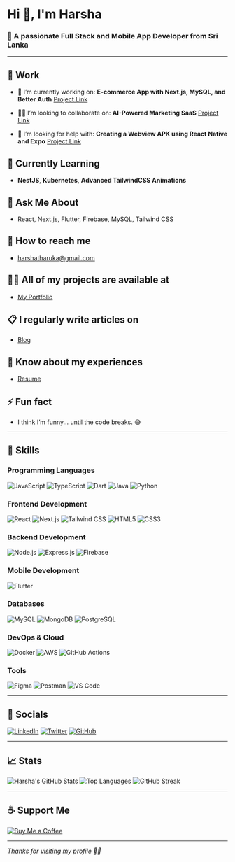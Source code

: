 # Hi 👋, I'm Harsha

### 🌟 A passionate Full Stack and Mobile App Developer from Sri Lanka

---

## 🏢 Work

* 🔭 I’m currently working on: **E-commerce App with Next.js, MySQL, and Better Auth**
  [Project Link](https://your-project-link.com)

* 👯‍♂️ I’m looking to collaborate on: **AI-Powered Marketing SaaS**
  [Project Link](https://collab-project-link.com)

* 🤞 I’m looking for help with: **Creating a Webview APK using React Native and Expo**
  [Project Link](https://webview-project-link.com)

## 🌱 Currently Learning

* **NestJS**, **Kubernetes**, **Advanced TailwindCSS Animations**

## 💬 Ask Me About

* React, Next.js, Flutter, Firebase, MySQL, Tailwind CSS

## 📧 How to reach me

* [harshatharuka@gmail.com](mailto:harshatharuka@gmail.com)

## 👨‍💼 All of my projects are available at

* [My Portfolio](https://your-portfolio-link.com)

## 📋 I regularly write articles on

* [Blog](https://your-blog-link.com)

## 📄 Know about my experiences

* [Resume](https://your-resume-link.com)

## ⚡ Fun fact

* I think I’m funny... until the code breaks. 😅

---

## 🔧 Skills

### Programming Languages

![JavaScript](https://img.shields.io/badge/-JavaScript-black?style=flat-square\&logo=javascript)
![TypeScript](https://img.shields.io/badge/-TypeScript-007acc?style=flat-square\&logo=typescript)
![Dart](https://img.shields.io/badge/-Dart-0175C2?style=flat-square\&logo=dart)
![Java](https://img.shields.io/badge/-Java-007396?style=flat-square\&logo=java)
![Python](https://img.shields.io/badge/-Python-3776AB?style=flat-square\&logo=python)

### Frontend Development

![React](https://img.shields.io/badge/-React-black?style=flat-square\&logo=react)
![Next.js](https://img.shields.io/badge/-Next.js-black?style=flat-square\&logo=next.js)
![Tailwind CSS](https://img.shields.io/badge/-Tailwind%20CSS-38B2AC?style=flat-square\&logo=tailwind-css)
![HTML5](https://img.shields.io/badge/-HTML5-E34F26?style=flat-square\&logo=html5)
![CSS3](https://img.shields.io/badge/-CSS3-1572B6?style=flat-square\&logo=css3)

### Backend Development

![Node.js](https://img.shields.io/badge/-Node.js-black?style=flat-square\&logo=node.js)
![Express.js](https://img.shields.io/badge/-Express.js-000000?style=flat-square\&logo=express)
![Firebase](https://img.shields.io/badge/-Firebase-FFCA28?style=flat-square\&logo=firebase)

### Mobile Development

![Flutter](https://img.shields.io/badge/-Flutter-02569B?style=flat-square\&logo=flutter)

### Databases

![MySQL](https://img.shields.io/badge/-MySQL-4479A1?style=flat-square\&logo=mysql)
![MongoDB](https://img.shields.io/badge/-MongoDB-4DB33D?style=flat-square\&logo=mongodb)
![PostgreSQL](https://img.shields.io/badge/-PostgreSQL-336791?style=flat-square\&logo=postgresql)

### DevOps & Cloud

![Docker](https://img.shields.io/badge/-Docker-2496ED?style=flat-square\&logo=docker)
![AWS](https://img.shields.io/badge/-AWS-232F3E?style=flat-square\&logo=amazon-aws)
![GitHub Actions](https://img.shields.io/badge/-GitHub%20Actions-2088FF?style=flat-square\&logo=github-actions)

### Tools

![Figma](https://img.shields.io/badge/-Figma-F24E1E?style=flat-square\&logo=figma)
![Postman](https://img.shields.io/badge/-Postman-FF6C37?style=flat-square\&logo=postman)
![VS Code](https://img.shields.io/badge/-VS%20Code-007ACC?style=flat-square\&logo=visual-studio-code)

---

## 📲 Socials

[![LinkedIn](https://img.shields.io/badge/-LinkedIn-0A66C2?style=flat-square\&logo=linkedin\&logoColor=white)](https://linkedin.com/in/yourusername)
[![Twitter](https://img.shields.io/badge/-Twitter-1DA1F2?style=flat-square\&logo=twitter\&logoColor=white)](https://twitter.com/yourusername)
[![GitHub](https://img.shields.io/badge/-GitHub-181717?style=flat-square\&logo=github)](https://github.com/yourusername)

---

## 📈 Stats

![Harsha's GitHub Stats](https://github-readme-stats.vercel.app/api?username=HTsandaruvan\&show_icons=true\&theme=radical)
![Top Languages](https://github-readme-stats.vercel.app/api/top-langs/?username=HTsandaruvan\&layout=compact\&theme=radical)
![GitHub Streak](https://github-readme-streak-stats.herokuapp.com/?user=HTsandaruvan\&theme=radical)

---

## ☕ Support Me

[![Buy Me a Coffee](https://img.shields.io/badge/-Buy%20Me%20a%20Coffee-FF813F?style=flat-square\&logo=buy-me-a-coffee\&logoColor=white)](https://buymeacoffee.com/yourusername)

---

*Thanks for visiting my profile 🙏🏼*

<!-- Feel free to replace links, usernames, or sections as needed! -->
